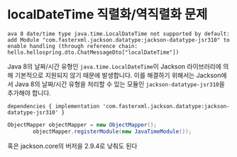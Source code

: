 # localDateTime 직렬화/역직렬화 문제

`ava 8 date/time type java.time.LocalDateTime not supported by default: add Module "com.fasterxml.jackson.datatype:jackson-datatype-jsr310" to enable handling (through reference chain: hello.hellospring.dto.ChatMessageDto["localDateTime"])`



Java 8의 날짜/시간 유형인 `java.time.LocalDateTime`이 Jackson 라이브러리에 의해 기본적으로 지원되지 않기 때문에 발생합니다. 이를 해결하기 위해서는 Jackson에서 Java 8의 날짜/시간 유형을 처리할 수 있는 모듈인 `jackson-datatype-jsr310`을 추가해야 합니다.

`dependencies {
 implementation 'com.fasterxml.jackson.datatype:jackson-datatype-jsr310'
}`

```java
ObjectMapper objectMapper = new ObjectMapper();
        objectMapper.registerModule(new JavaTimeModule());
```



혹은 jackson.core의 버저을 2.9.4로 낮춰도 된다


